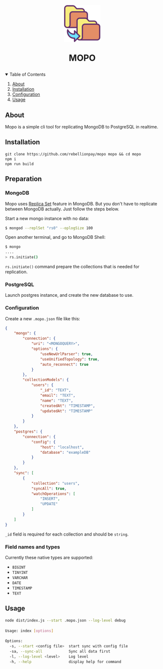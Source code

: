 
<h1 align="center">
<img src="icon.svg" width="120">
    <p>
    MOPO
    </p>
</h1>


<details open="open">
  <summary>Table of Contents</summary>
  <ol>
    <li><a href="#about">About</a></li>
    <li><a href="#installation">Installation</a></li>
    <li><a href="#installation">Configuration</a></li>
    <li><a href="#installation">Usage</a></li>
  </ol>
</details>

## About
Mopo is a simple cli tool for replicating MongoDB to PostgreSQL in realtime.

## Installation
```
git clone https://github.com/rebellionpay/mopo mopo && cd mopo
npm i
npm run build
```

## Preparation

### MongoDB

Mopo uses [Replica Set](http://docs.mongodb.org/manual/replication/) feature in MongoDB. But you don't have to replicate between MongoDB actually. Just follow the steps below.

Start a new mongo instance with no data:

```bash
$ mongod --replSet "rs0" --oplogSize 100
```

Open another terminal, and go to MongoDB Shell:

```bash
$ mongo
....
> rs.initiate()
```

`rs.initiate()` command prepare the collections that is needed for replication.

### PostgreSQL

Launch postgres instance, and create the new database to use.


### Configuration

Create a new `.mopo.json` file like this:

```json
{
    "mongo": {
        "connection": {
            "uri": "<MONGOQUERY>",
            "options": {
                "useNewUrlParser": true,
                "useUnifiedTopology": true,
                "auto_reconnect": true
            }
        },
        "collectionModels": {
            "users": {
                "_id": "TEXT",
                "email": "TEXT",
                "name": "TEXT",
                "createdAt": "TIMESTAMP",
                "updatedAt": "TIMESTAMP"
            }
        }
    },
    "postgres": {
        "connection": {
            "config": {
                "host": "localhost",
                "database": "exampleDB"
            }
        }
    },
    "sync": [
        {
            "collection": "users",
            "syncAll": true,
            "watchOperations": [
                "INSERT",
                "UPDATE"
            ]
        }
    ]
}
```

`_id` field is required for each collection and should be `string`.

### Field names and types

Currently these native types are supported:

- `BIGINT`
- `TINYINT`
- `VARCHAR`
- `DATE`
- `TIMESTAMP`
- `TEXT`

## Usage

```bash
node dist/index.js --start .mopo.json --log-level debug

Usage: index [options]

Options:
  -s, --start <config file>  start sync with config file
  -sa, --sync-all            Sync all data first
  -l, --log-level <level>    Log level
  -h, --help                 display help for command
```